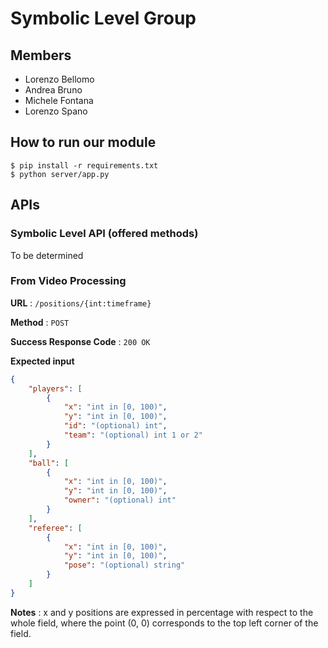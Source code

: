 # Symbolic Level Group

## Members
- Lorenzo Bellomo
- Andrea Bruno
- Michele Fontana
- Lorenzo Spano

## How to run our module

    $ pip install -r requirements.txt
    $ python server/app.py

## APIs

### Symbolic Level API (offered methods)

To be determined

### From Video Processing

**URL** : `/positions/{int:timeframe}`

**Method** : `POST`

**Success Response Code** : `200 OK`

**Expected input**

```json
{
    "players": [
        {
            "x": "int in [0, 100)",
            "y": "int in [0, 100)",
            "id": "(optional) int",
            "team": "(optional) int 1 or 2"
        }
    ],
    "ball": [
        {
            "x": "int in [0, 100)",
            "y": "int in [0, 100)",
            "owner": "(optional) int" 
        }
    ],
    "referee": [
        {
            "x": "int in [0, 100)",
            "y": "int in [0, 100)",
            "pose": "(optional) string" 
        }
    ]
}
```

**Notes** : x and y positions are expressed in percentage with respect to the whole field, where the point (0, 0) corresponds to the top left corner of the field.